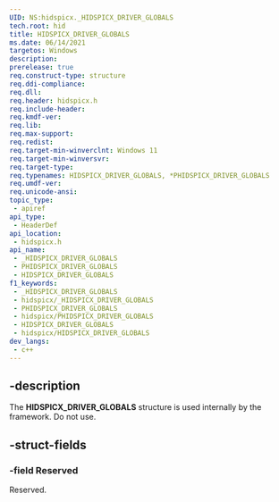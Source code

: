 ```yaml
---
UID: NS:hidspicx._HIDSPICX_DRIVER_GLOBALS
tech.root: hid
title: HIDSPICX_DRIVER_GLOBALS
ms.date: 06/14/2021
targetos: Windows
description: 
prerelease: true
req.construct-type: structure
req.ddi-compliance: 
req.dll: 
req.header: hidspicx.h
req.include-header: 
req.kmdf-ver: 
req.lib: 
req.max-support: 
req.redist: 
req.target-min-winverclnt: Windows 11
req.target-min-winversvr: 
req.target-type: 
req.typenames: HIDSPICX_DRIVER_GLOBALS, *PHIDSPICX_DRIVER_GLOBALS
req.umdf-ver: 
req.unicode-ansi: 
topic_type:
 - apiref
api_type:
 - HeaderDef
api_location:
 - hidspicx.h
api_name:
 - _HIDSPICX_DRIVER_GLOBALS
 - PHIDSPICX_DRIVER_GLOBALS
 - HIDSPICX_DRIVER_GLOBALS
f1_keywords:
 - _HIDSPICX_DRIVER_GLOBALS
 - hidspicx/_HIDSPICX_DRIVER_GLOBALS
 - PHIDSPICX_DRIVER_GLOBALS
 - hidspicx/PHIDSPICX_DRIVER_GLOBALS
 - HIDSPICX_DRIVER_GLOBALS
 - hidspicx/HIDSPICX_DRIVER_GLOBALS
dev_langs:
 - c++
---
```


## -description

The **HIDSPICX_DRIVER_GLOBALS** structure is used internally by the framework. Do not use.

## -struct-fields

### -field Reserved

Reserved.
